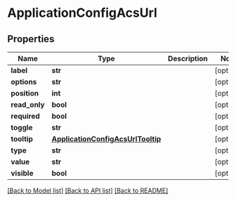 # ApplicationConfigAcsUrl

## Properties
Name | Type | Description | Notes
------------ | ------------- | ------------- | -------------
**label** | **str** |  | [optional] 
**options** | **str** |  | [optional] 
**position** | **int** |  | [optional] 
**read_only** | **bool** |  | [optional] 
**required** | **bool** |  | [optional] 
**toggle** | **str** |  | [optional] 
**tooltip** | [**ApplicationConfigAcsUrlTooltip**](ApplicationConfigAcsUrlTooltip.md) |  | [optional] 
**type** | **str** |  | [optional] 
**value** | **str** |  | [optional] 
**visible** | **bool** |  | [optional] 

[[Back to Model list]](../README.md#documentation-for-models) [[Back to API list]](../README.md#documentation-for-api-endpoints) [[Back to README]](../README.md)

